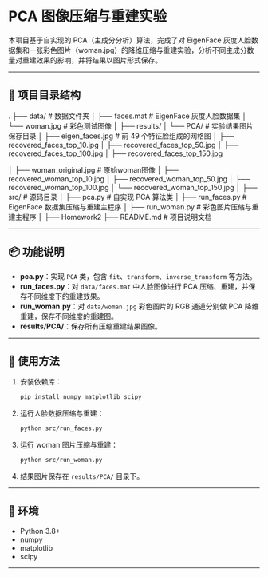 # PCA 图像压缩与重建实验

本项目基于自实现的 PCA（主成分分析）算法，完成了对 EigenFace 灰度人脸数据集和一张彩色图片（woman.jpg）的降维压缩与重建实验，分析不同主成分数量对重建效果的影响，并将结果以图片形式保存。

---

## 📁 项目目录结构

.
├── data/                         # 数据文件夹
│   ├── faces.mat                 # EigenFace 灰度人脸数据集
│   └── woman.jpg                 # 彩色测试图像
│
├── results/
│   └── PCA/                      # 实验结果图片保存目录
│       ├── eigen\_faces.jpg       # 前 49 个特征脸组成的网格图
│       ├── recovered\_faces\_top\_10.jpg
│       ├── recovered\_faces\_top\_50.jpg
│       ├── recovered\_faces\_top\_100.jpg
│       ├── recovered\_faces\_top\_150.jpg

│       ├── woman_original.jpg       # 原始woman图像
│       ├── recovered\_woman\_top\_10.jpg
│       ├── recovered\_woman\_top\_50.jpg
│       ├── recovered\_woman\_top\_100.jpg
│       └── recovered\_woman\_top\_150.jpg
│
├── src/                          # 源码目录
│   ├── pca.py                    # 自实现 PCA 算法类
│   ├── run\_faces.py              # EigenFace 数据集压缩与重建主程序
│   ├── run\_woman.py              # 彩色图片压缩与重建主程序
│
├── Homework2
├── README.md                     # 项目说明文档

---

## 📦 功能说明

- **pca.py**：实现 `PCA` 类，包含 `fit`、`transform`、`inverse_transform` 等方法。
- **run_faces.py**：对 `data/faces.mat` 中人脸图像进行 PCA 压缩、重建，并保存不同维度下的重建效果。
- **run_woman.py**：对 `data/woman.jpg` 彩色图片的 RGB 通道分别做 PCA 降维重建，保存不同维度的重建图。
- **results/PCA/**：保存所有压缩重建结果图像。

---

## 📖 使用方法

1. 安装依赖库：

   ```bash
   pip install numpy matplotlib scipy
   ```
2. 运行人脸数据压缩与重建：

   ```bash
   python src/run_faces.py
   ```
3. 运行 woman 图片压缩与重建：

   ```bash
   python src/run_woman.py
   ```
4. 结果图片保存在 `results/PCA/` 目录下。

---

## 📌 环境

* Python 3.8+
* numpy
* matplotlib
* scipy

---
